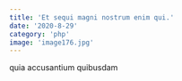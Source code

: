 ```yaml
---
title: 'Et sequi magni nostrum enim qui.'
date: '2020-8-29'
category: 'php'
image: 'image176.jpg'
---
```


quia accusantium quibusdam
